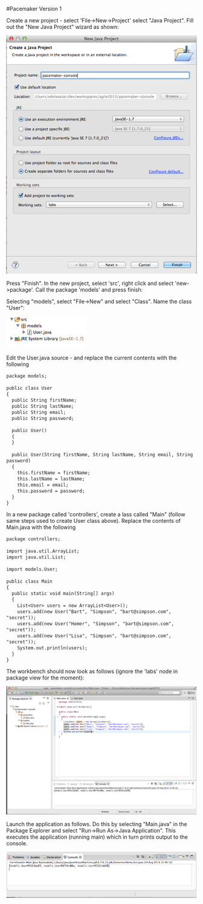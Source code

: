 #Pacemaker Version 1

Create a new project - select 'File->New->Project'  select "Java Project". Fill out the "New Java Project" wizard as shown:

![](img/51.png)

Press "Finish".  In the new project, select 'src', right click and select 'new->package'. Call the package 'models' and press finish:

Selecting "models", select "File->New" and select "Class". Name the class "User":

![](img/53.png)

Edit the User.java source - and replace the current contents with the following

~~~
package models;

public class User 
{
  public String firstName;
  public String lastName;
  public String email;
  public String password;
  
  public User()
  {
  }
  
  public User(String firstName, String lastName, String email, String password)
  {
    this.firstName = firstName;
    this.lastName = lastName;
    this.email = email;
    this.password = password;
  }
}
~~~

In a new package called 'controllers', create a lass called "Main" (follow same steps used to create User class above). Replace the contents of Main.java with the following

~~~
package controllers;

import java.util.ArrayList;
import java.util.List;

import models.User;

public class Main
{
  public static void main(String[] args)
  {
    List<User> users = new ArrayList<User>();
    users.add(new User("Bart", "Simpson", "bart@simpson.com", "secret"));
    users.add(new User("Homer", "Simpson", "bart@simpson.com", "secret"));
    users.add(new User("Lisa", "Simpson", "bart@simpson.com", "secret"));
    System.out.println(users);
  }
}

~~~

The workbench should now look as follows (ignore the 'labs' node in package view for the moment):

![](img/56.png)

Launch the application as follows. Do this by selecting "Main.java" in the Package Explorer and select "Run->Run As->Java Application". This executes the application (running main) which in turn prints output to the console.

![](img/57.png)


